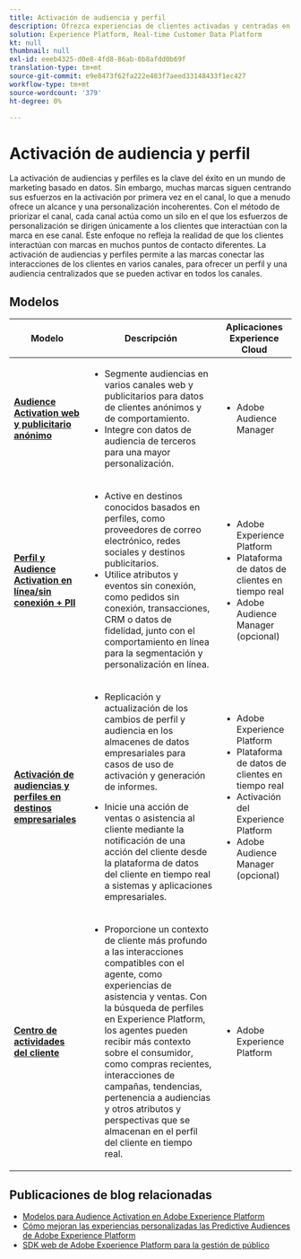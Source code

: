 ```yaml
---
title: Activación de audiencia y perfil
description: Ofrezca experiencias de clientes activadas y centradas en el perfil con ​ de la plataforma de datos del cliente en tiempo real.
solution: Experience Platform, Real-time Customer Data Platform
kt: null
thumbnail: null
exl-id: eeeb4325-d0e8-4fd8-86ab-0b8afdd0b69f
translation-type: tm+mt
source-git-commit: e9e8473f62fa222e483f7aeed33148433f1ec427
workflow-type: tm+mt
source-wordcount: '379'
ht-degree: 0%

---
```



# Activación de audiencia y perfil

La activación de audiencias y perfiles es la clave del éxito en un mundo de marketing basado en datos. Sin embargo, muchas marcas siguen centrando sus esfuerzos en la activación por primera vez en el canal, lo que a menudo ofrece un alcance y una personalización incoherentes. Con el método de priorizar el canal, cada canal actúa como un silo en el que los esfuerzos de personalización se dirigen únicamente a los clientes que interactúan con la marca en ese canal. Este enfoque no refleja la realidad de que los clientes interactúan con marcas en muchos puntos de contacto diferentes. La activación de audiencias y perfiles permite a las marcas conectar las interacciones de los clientes en varios canales, para ofrecer un perfil y una audiencia centralizados que se pueden activar en todos los canales.

## Modelos

| Modelo | Descripción | Aplicaciones Experience Cloud |
|---|---|---|
| **[Audience Activation web y publicitario anónimo](anonymous.md)** | <ul><li>Segmente audiencias en varios canales web y publicitarios para datos de clientes anónimos y de comportamiento.</li><li>Integre con datos de audiencia de terceros para una mayor personalización.</li></ul> | <ul><li>Adobe Audience Manager</li></ul> |
| **[Perfil y Audience Activation en línea/sin conexión + PII](online-offline.md)** | <ul><li>Active en destinos conocidos basados en perfiles, como proveedores de correo electrónico, redes sociales y destinos publicitarios. </li><li>Utilice atributos y eventos sin conexión, como pedidos sin conexión, transacciones, CRM o datos de fidelidad, junto con el comportamiento en línea para la segmentación y personalización en línea.</li></ul> | <ul><li>Adobe Experience Platform</li><li> Plataforma de datos de clientes en tiempo real</li><li>Adobe Audience Manager (opcional)</li></ul> |
| **[Activación de audiencias y perfiles en destinos empresariales](enterprise-destinations.md)** | <ul><li>Replicación y actualización de los cambios de perfil y audiencia en los almacenes de datos empresariales para casos de uso de activación y generación de informes. </li></ul><ul><li>Inicie una acción de ventas o asistencia al cliente mediante la notificación de una acción del cliente desde la plataforma de datos del cliente en tiempo real a sistemas y aplicaciones empresariales.</li></ul> | <ul><li>Adobe Experience Platform</li><li>Plataforma de datos de clientes en tiempo real</li><li>Activación del Experience Platform</li><li>Adobe Audience Manager (opcional)</li></ul> |
| **[Centro de actividades del cliente](customer-activity.md)** | <ul><li>Proporcione un contexto de cliente más profundo a las interacciones compatibles con el agente, como experiencias de asistencia y ventas. Con la búsqueda de perfiles en Experience Platform, los agentes pueden recibir más contexto sobre el consumidor, como compras recientes, interacciones de campañas, tendencias, pertenencia a audiencias y otros atributos y perspectivas que se almacenan en el perfil del cliente en tiempo real.</li></ul> | <ul><li>Adobe Experience Platform</li></ul> |

## Publicaciones de blog relacionadas

* [Modelos para Audience Activation en Adobe Experience Platform](https://medium.com/adobetech/a-blueprint-for-audience-activation-in-adobe-experience-platform-b2b30fae90fd)
* [Cómo mejoran las experiencias personalizadas las Predictive Audiences de Adobe Experience Platform](https://medium.com/adobetech/how-adobe-experience-platform-predictive-audiences-improves-personalized-experiences-1f75a60cb7a3)
* [SDK web de Adobe Experience Platform para la gestión de público](https://medium.com/adobetech/adobe-experience-platform-web-sdk-for-audience-management-751fa6d063bc)
